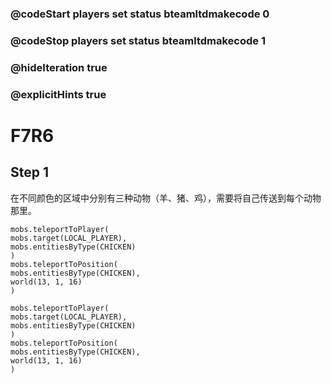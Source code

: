 ### @codeStart players set status bteamltdmakecode 0
### @codeStop players set status bteamltdmakecode 1


### @hideIteration true
### @explicitHints true

# F7R6

## Step 1
在不同颜色的区域中分别有三种动物（羊、猪、鸡），需要将自己传送到每个动物那里。


```ghost
mobs.teleportToPlayer(
mobs.target(LOCAL_PLAYER),
mobs.entitiesByType(CHICKEN)
)
mobs.teleportToPosition(
mobs.entitiesByType(CHICKEN),
world(13, 1, 16)
)
```
```template
mobs.teleportToPlayer(
mobs.target(LOCAL_PLAYER),
mobs.entitiesByType(CHICKEN)
)
mobs.teleportToPosition(
mobs.entitiesByType(CHICKEN),
world(13, 1, 16)
)
```

```package
```

